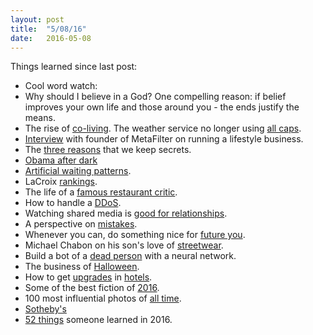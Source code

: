 ```yaml
---
layout: post
title:  "5/08/16"
date:   2016-05-08
---
```

Things learned since last post:

* Cool word watch: 
* Why should I believe in a God? One compelling reason: if belief improves your own life and those around you - the ends justify the means.
* The rise of [co-living](http://www.newyorker.com/magazine/2016/05/16/the-rise-of-the-co-living-startup?utm_source=nextdraft&utm_medium=email). The weather service no longer using [all caps](https://www.propublica.org/article/how-typography-can-save-your-life?utm_source=nextdraft&utm_medium=email).
* [Interview](https://medium.com/strong-words/a-lifestyle-business-can-kill-you-2e45add4107f#.mfza4ohmi) with founder of MetaFilter on running a lifestyle business.
* The [three reasons](http://www.fastcompany.com/3060357/how-to-be-a-success-at-everything/the-secret-to-keeping-secrets?utm_source=nextdraft&utm_medium=email) that we keep secrets.
* [Obama after dark](http://www.nytimes.com/2016/07/03/us/politics/obama-after-dark-the-precious-hours-alone.html?utm_source=nextdraft&utm_medium=email&_r=0)
* [Artificial waiting patterns](http://www.fastcodesign.com/3061519/evidence/the-ux-secret-that-will-ruin-apps-for-you).
* LaCroix [rankings](https://www.thrillist.com/drink/nation/la-croix-flavors-sparkling-water).
* The life of a [famous restaurant critic](http://www.newyorker.com/magazine/2016/09/12/pete-wells-the-new-york-times-restaurant-critic?utm_source=nextdraft&utm_medium=email).
* How to handle a [DDoS](https://news.ycombinator.com/item?id=12376596&utm_source=hackernewsletter&utm_medium=email&utm_term=ask_hn).
* Watching shared media is [good for relationships](http://nextdraft.us2.list-manage.com/track/click?u=ed102783e87fee61c1a534a9d&id=35c170cf6f&e=7ee94b4ddb).
* A perspective on [mistakes](https://m.signalvnoise.com/a-mistake-is-just-a-moment-in-time-825146629369#.4leryk8mh).
* Whenever you can, do something nice for [future you](https://medium.com/@wilw/how-to-trick-yourself-into-being-kind-to-yourself-9ecffad94f61#.fj3sk22im).
* Michael Chabon on his son's love of [streetwear](http://www.gq.com/story/my-son-the-prince-of-fashion?utm_source=nextdraft&utm_medium=email).
* Build a bot of a [dead person](http://www.theverge.com/a/luka-artificial-intelligence-memorial-roman-mazurenko-bot?utm_source=nextdraft&utm_medium=email) with a neural network.
* The business of [Halloween](https://www.bloomberg.com/features/2016-rubies-halloween-costumes/?utm_source=nextdraft&utm_medium=email).
* How to get [upgrades](https://www.quora.com/What-are-the-best-ways-to-get-a-hotel-upgrade-in-a-luxury-hotel) in [hotels](https://www.quora.com/What-is-the-best-way-to-get-a-free-complimentary-room-upgrade-at-a-Las-Vegas-hotel).
* Some of the best fiction of [2016](http://thewhatlist.com/best-fiction-of-2016/?utm_source=nextdraft&utm_medium=email).
* 100 most influential photos of [all time](http://100photos.time.com/?view=timeline&position=188).
* [Sotheby's](https://nplusonemag.com/issue-13/reviews/on-sothebys/)
* [52 things](https://medium.com/fluxx-studio-notes/52-things-i-learned-in-2016-299fd1e6a62b#.lkj8o5aud) someone learned in 2016.